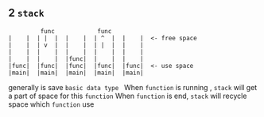 ## 2 `stack` 
```shell
		 func		 	 func 
|    |	| |  |	|    |	| ^  |	|    |	<- free space
|    |	| v  |	|    |	| |  |	|    |
|    |	|    |	|    |	|    |	|    |
|    |	|    |	|func|	|    |	|    |
|func|	|func|	|func|	|func|	|func|	<- use space
|main|	|main|	|main|	|main|	|main|
```
generally is save `basic data type `
When `function` is running , `stack` will get a part of space for this `function` 
When `function` is end, `stack` will recycle space which `function` use



